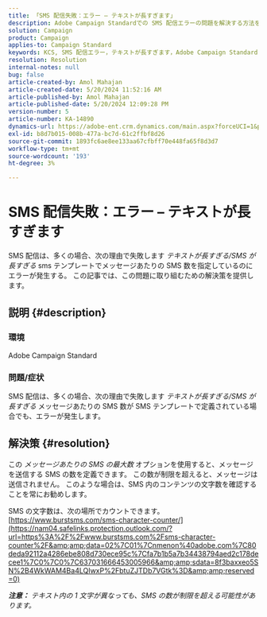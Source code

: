 ```yaml
---
title: 「SMS 配信失敗：エラー – テキストが長すぎます」
description: Adobe Campaign Standardでの SMS 配信エラーの問題を解決する方法を説明します。
solution: Campaign
product: Campaign
applies-to: Campaign Standard
keywords: KCS, SMS 配信エラー，テキストが長すぎます，Adobe Campaign Standard, ACS, エラー
resolution: Resolution
internal-notes: null
bug: false
article-created-by: Amol Mahajan
article-created-date: 5/20/2024 11:52:16 AM
article-published-by: Amol Mahajan
article-published-date: 5/20/2024 12:09:28 PM
version-number: 5
article-number: KA-14890
dynamics-url: https://adobe-ent.crm.dynamics.com/main.aspx?forceUCI=1&pagetype=entityrecord&etn=knowledgearticle&id=4f165063-9f16-ef11-9f89-002248092444
exl-id: b8d7b015-008b-477a-bc7d-61c2ffbf8d26
source-git-commit: 1893fc6ae8ee133aa67cfbff70e448fa65f8d3d7
workflow-type: tm+mt
source-wordcount: '193'
ht-degree: 3%

---
```


# SMS 配信失敗：エラー – テキストが長すぎます


SMS 配信は、多くの場合、次の理由で失敗します *テキストが長すぎる/SMS が長すぎる* sms テンプレートでメッセージあたりの SMS 数を指定しているのにエラーが発生する。 この記事では、この問題に取り組むための解決策を提供します。

## 説明 {#description}


### 環境

Adobe Campaign Standard



### 問題/症状

SMS 配信は、多くの場合、次の理由で失敗します *テキストが長すぎる/SMS が長すぎる* メッセージあたりの SMS 数が SMS テンプレートで定義されている場合でも、エラーが発生します。


## 解決策 {#resolution}


この *メッセージあたりの SMS の最大数* オプションを使用すると、メッセージを送信する SMS の数を定義できます。 この数が制限を超えると、メッセージは送信されません。 このような場合は、SMS 内のコンテンツの文字数を確認することを常にお勧めします。

SMS の文字数は、次の場所でカウントできます。 [https://www.burstsms.com/sms-character-counter/](https://nam04.safelinks.protection.outlook.com/?url=https%3A%2F%2Fwww.burstsms.com%2Fsms-character-counter%2F&amp;amp;data=02%7C01%7Cnmenon%40adobe.com%7C80deda92112a4286ebe808d730ece95c%7Cfa7b1b5a7b34438794aed2c178decee1%7C0%7C0%7C637031666453005966&amp;amp;sdata=8f3baxxeo5SN%2B4WkWAM4Ba4LQIwxP%2FbtuZJTDb7VGtk%3D&amp;amp;reserved=0)



<b>*注意：</b> テキスト内の 1 文字が異なっても、SMS の数が制限を超える可能性があります。*
